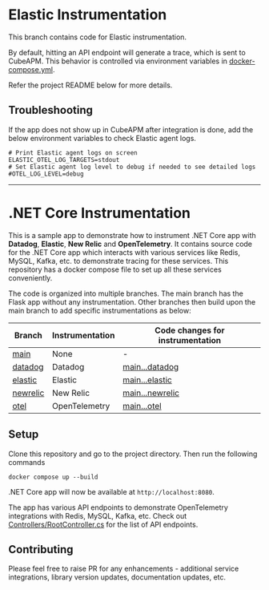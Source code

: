 # Elastic Instrumentation

This branch contains code for Elastic instrumentation.

By default, hitting an API endpoint will generate a trace, which is sent to CubeAPM. This behavior is controlled via environment variables in [docker-compose.yml](docker-compose.yml).

Refer the project README below for more details.

## Troubleshooting

If the app does not show up in CubeAPM after integration is done, add the below environment variables to check Elastic agent logs.

```shell
# Print Elastic agent logs on screen
ELASTIC_OTEL_LOG_TARGETS=stdout
# Set Elastic agent log level to debug if needed to see detailed logs
#OTEL_LOG_LEVEL=debug
```

---

# .NET Core Instrumentation

This is a sample app to demonstrate how to instrument .NET Core app with **Datadog**, **Elastic**, **New Relic** and **OpenTelemetry**. It contains source code for the .NET Core app which interacts with various services like Redis, MySQL, Kafka, etc. to demonstrate tracing for these services. This repository has a docker compose file to set up all these services conveniently.

The code is organized into multiple branches. The main branch has the Flask app without any instrumentation. Other branches then build upon the main branch to add specific instrumentations as below:

| Branch                                                                      | Instrumentation | Code changes for instrumentation                                                             |
| --------------------------------------------------------------------------- | --------------- | -------------------------------------------------------------------------------------------- |
| [main](https://github.com/cubeapm/sample_app_dotnet_core/tree/main)         | None            | -                                                                                            |
| [datadog](https://github.com/cubeapm/sample_app_dotnet_core/tree/datadog)   | Datadog         | [main...datadog](https://github.com/cubeapm/sample_app_dotnet_core/compare/main...datadog)   |
| [elastic](https://github.com/cubeapm/sample_app_dotnet_core/tree/elastic)   | Elastic         | [main...elastic](https://github.com/cubeapm/sample_app_dotnet_core/compare/main...elastic)   |
| [newrelic](https://github.com/cubeapm/sample_app_dotnet_core/tree/newrelic) | New Relic       | [main...newrelic](https://github.com/cubeapm/sample_app_dotnet_core/compare/main...newrelic) |
| [otel](https://github.com/cubeapm/sample_app_dotnet_core/tree/otel)         | OpenTelemetry   | [main...otel](https://github.com/cubeapm/sample_app_dotnet_core/compare/main...otel)         |

## Setup

Clone this repository and go to the project directory. Then run the following commands

```
docker compose up --build
```

.NET Core app will now be available at `http://localhost:8080`.

The app has various API endpoints to demonstrate OpenTelemetry integrations with Redis, MySQL, Kafka, etc. Check out [Controllers/RootController.cs](Controllers/RootController.cs) for the list of API endpoints.

## Contributing

Please feel free to raise PR for any enhancements - additional service integrations, library version updates, documentation updates, etc.
